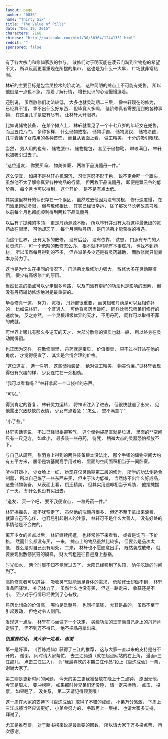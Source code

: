 ```yaml
---
layout: page
number: "0036"
name: "Thirty Six"
title: "The Value of Pills"
date: "Dec 19, 2015"
characters: 2168
chinese: "http://baishuku.com/html/30/30364/12441351.html"
reddit: ""
sponsored: false
---
```


有了各大宗门和修仙家族的参与，
散修们对于明天能在凌云门淘到宝物抱的希望不大，
所以反而更看重现在所摆的集市，
这也是为什么一大早，
广场就非常热闹。

林轩的主要目标是包含灵控术的阶功法，
这种简陋的摊点上不可能有兜售，
所以他倒是一点也不急，
抱着了解行情，
增长见识的心理慢慢逛着。

还别说，
虽然散修们功法较低，
大多也就灵动期二三层，
像林轩现在的修为，
已经算不错，
拿不出什么好东西，
但毕竟人多啊，
低阶修真者需要用到的各种事物，
在这里几乎是应有尽有，
让林轩大开眼界。

比如说储物装备，
在某个摊点上，
林轩就看见了一个十七八岁的年轻女在兜售，
而且五花八门，
多种多样，
什么储物戒指，
储物手镯，
储物发钗，
储物项链，
几乎囊括了女孩用的各种首饰，
而且从表面上看，
做工精美，
十分的吸引眼球。

当然，
男人用的也有，
储物腰带，
储物提包，
甚至于储物靴，
琳琅满目，
林轩也被吸引过去了。

“这位道友，
你要买吗，
物美价廉，
两粒下品洗髓丹一件。”

这么便宜，
如果不是林轩心机深沉，
习惯喜怒不形于色，
说不定会吓一个跟头，
虽然他不太了解修真界各种物品的行情，
但两枚下品洗髓丹，
即便是飘云谷的低阶弟，
每个月也可以得到，
这个开价，
是不是有点太低。

其实这里林轩的认识存在一个误区，
虽然过去他因为没有灵根，
修行速度慢，
在门派里饱受冷眼，
但与散修相比，
其实已经很幸运，
除了那次马长老故意刁难，
以前每个月也都能顺利得到两粒下品洗髓丹。

以后有了提纯的本领，
更是丹药源源不断，
所以林轩并没有太将这种最低级的灵药放在眼里，
可他却忘了，
每个月两粒丹药，
是门派弟才能获得的待遇。

而这个世界，
还有太多的散修，
没有后台，
没有依靠，
试想，
门派有专门的人负责炼丹，
可一个低阶的散修怎么办，
根本就不可能有本事炼丹，
也找不到药材，
所以虽然每月得到的不多，
但各派弟多少还是有灵药辅助，
而散修就只能靠本身努力了。

这也是为什么在相同的情况下，
门派弟比散修功力强大，
散修大多在灵动期徘徊，
很少有高级修士的原因。

当然长辈的指点可以少走很多弯路，
以及门派有更好的功法也是影响的因素，
但没有丹药辅助修炼绝对是最重要的。

毕竟修真一道，
努力，
灵根，
丹药都很重要，
而灵根和丹药是可以互相弥补的，
比如说林轩，
一个普通人，
可他将灵药当饭吃，
同样比师兄师弟们修行的速度快，
反之亦然，
一个灵根超级优异的天才，
不用丹药，
同样可以取得不菲的成就。

可世界上哪儿有那么多逆天的天才，
大部分散修的资质也就一般，
所以终身在灵动期徘徊。

也正因为这样，
在散修眼里，
丹药就是宝贝，
价值很贵，
只不过林轩站在他的角度，
才觉得便宜了，
其实是合情合理的价格。

“这位道友，
选一件吧，
这些储物装备，
绝对做工精美，
物美价廉。”见林轩表现得很有兴趣的样，
少女连忙在一旁相劝。

“我可以看看吗？”林轩拿起一个口袋样的东西。

“可以。”

得到肯定的答复，
林轩灵力运转，
将神识注入了进去，
但很快就退了出来，
见他露出兴致缺缺的表情，
少女有点着急：“怎么，
您不满意？”

“小了些。”

林轩实话实说，
不过已经很委婉客气，
这个储物袋简直就是垃圾，
里面的**空间只有一尺见方，
如此小，
最多装一些丹药，
符咒，
稍微大点的灵器恐怕都放不下。

与自己从周燕，
张羽身上得到的两件装备根本没法比，
那个手镯的储物空间大约有五平方米，
腰带是筑基期高手用过的，
里面的空间面积相当于一间卧室。

听林轩嫌小，
少女脸上一红，
她现在仅灵动期第二层的修为，
所学的功法倒适合制器，
所以自己炼了一些东西来买，
但由于法力低微，
当然炼不出什么好成品，
这些储物装备，
从表面上看，
倒还精美，
但其实用途却相当于鸡肋，
他摆摊摆了一天，
却什么也没有买出去。

“道友，
买一个吧，
要不我便宜点，
一粒丹药一件。”

林轩摇摇头，
毫不犹豫走了，
虽然他的洗髓丹很多，
但还不至于拿出来浪费，
就算自己不心疼，
也容易引起别人的注意，
林轩可不是什么大善人，
没有好处的事情他是不会做的。

离开少女的摊点以后，
林轩继续闲逛，
也经常停下来看看，
或者是询问一下价格，
然而什么都没有买，
一来，
摊点上的物品虽然比较多，
但要么是品次太低，
要么是对自己没有用处，
二来，
林轩也不愿随意出手，
既然装成散修，
就要表现出散修贫穷的模样，
财大气粗是往自己身上惹祸。

时光如水，
两个时辰不知不觉就过去了，
太阳已经移到了头顶，
晌午吃饭的时间到了。

高阶修真者可以辟谷，
吸收灵气就能满足身体的需求，
低阶修士却做不到，
林轩准备回驿馆，
补充体力了，
虽然什么也没有买，
但这一路走来，
收获还是不小，
至少对于行情已经做到了心有数。

丹药比想象的价值高，
哪怕是洗髓丹，
也同样值钱，
尤其是品的，
虽然不至于引起轰动，
但绝对令人侧目。

发现这一点后，
林轩在心坐做下一个决定，
买级功法的玉筒简自己身上的丹药肯定够了，
但不到万不得已，
绝不把品丹拿出来。

***很重要的话，
请大家一定看，
谢谢***

第一是好事，
《百炼成仙》获得了三江的推荐，
这与大家一直以来的支持是分不开的，
谢谢，
同时请大家帮忙，
去三江频道（就在起点网站的右上角，
漫画•三江那儿，
点击三江进入），
为“我最喜欢的本期三江作品”投上《百炼成仙》一票，
谢谢大家了。

第二则是更新时间的问题，
今天的第三更我准备放在晚上十二点钟，
原因无他，
今天是周末，
要冲榜啊，
如果那时候兄弟们还没睡，
请一定来捧场，
点击，
投票，
如果睡了，
没关系，
第二天请记得顶我哦！

这一周在大家的支持下《百炼成仙》取得了不错的成绩，
小弟万分感激，
下周上三江成绩当然应该更好，
小弟会努力的，
争取再上一层楼，
也请大家多支持，
拜谢了。

尤其是推荐票，
对于新书榜来说是最重要的因数，
所以请大家千万多投点票，
再次感谢。
